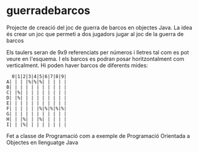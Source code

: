 guerradebarcos
==============

Projecte de creació del joc de guerra de barcos en objectes Java. La idea és 
crear un joc que permeti a dos jugadors jugar al joc de la guerra de barcos

Els taulers seran de 9x9 referenciats per números i lletres tal com es pot 
veure en l'esquema. I els barcos es podran posar horitzontalment com 
verticalment. Hi poden haver barcos de diferents mides:

      0|1|2|3|4|5|6|7|8|9|
    A| | | |%|%|%| | | | |
    B| | | | | | | | | | |
    C| |%| | | | | | | | |
    D| |%| | | | | | | | | 
    E| | | | | | | | | | | 
    F| | | | | |%|%|%|%|%| 
    G| | | | | | | | | | | 
    H| | |%| | |%| | | | | 
    I| | |%| | | | | | | | 

Fet a classe de Programació com a exemple de Programació Orientada a Objectes en
llenguatge Java

